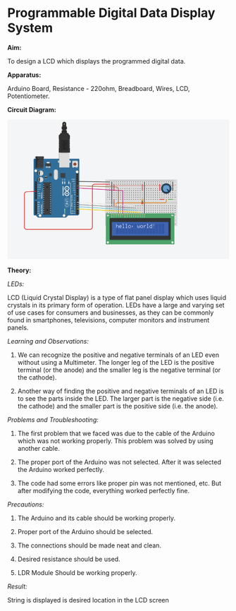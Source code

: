 # Programmable Digital Data Display System

**Aim:**

To design a LCD which displays the programmed digital data.

**Apparatus:**

Arduino Board, Resistance - 220ohm, Breadboard, Wires, LCD, Potentiometer.

**Circuit Diagram:**

![Exp7](https://github.com/akhilesh0421/BEEE_CU19/blob/master/png/lcd%20display.png?raw=true)

**Theory:**

*LEDs:*

LCD (Liquid Crystal Display) is a type of flat panel display which uses liquid crystals in its primary form of operation. LEDs have a large and varying set of use cases for consumers and businesses, as they can be commonly found in smartphones, televisions, computer monitors and instrument panels.

*Learning and Observations:*

1.	We can recognize the positive and negative terminals of an LED even without using a Multimeter. The longer leg of the LED is the positive terminal (or the anode) and the smaller leg is the negative terminal (or the cathode).

2.	Another way of finding the positive and negative terminals of an LED is to see the parts inside the LED. The larger part is the negative side (i.e. the cathode) and the smaller part is the positive side (i.e. the anode).

*Problems and Troubleshooting:*

1.	The first problem that we faced was due to the cable of the Arduino which was not working properly. This problem was solved by using another cable.

2.	The proper port of the Arduino was not selected. After it was selected the Arduino worked perfectly.

3.	The code had some errors like proper pin was not mentioned, etc. But after modifying the code, everything worked perfectly fine.

*Precautions:*

1.	The Arduino and its cable should be working properly.

2.	Proper port of the Arduino should be selected.

3.	The connections should be made neat and clean.

4.	Desired resistance should be used.

5.	LDR Module Should be working properly.

*Result:*

String is displayed is desired location in the LCD screen
